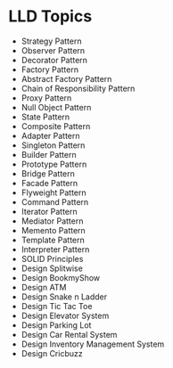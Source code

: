 # LLD Topics  
- Strategy Pattern  
- Observer Pattern  
- Decorator Pattern  
- Factory Pattern  
- Abstract Factory Pattern  
- Chain of Responsibility Pattern  
- Proxy Pattern  
- Null Object Pattern  
- State Pattern  
- Composite Pattern  
- Adapter Pattern  
- Singleton Pattern  
- Builder Pattern  
- Prototype Pattern  
- Bridge Pattern  
- Facade Pattern  
- Flyweight Pattern  
- Command Pattern  
- Iterator Pattern  
- Mediator Pattern  
- Memento Pattern  
- Template Pattern  
- Interpreter Pattern  
- SOLID Principles  
- Design Splitwise  
- Design BookmyShow  
- Design ATM  
- Design Snake n Ladder  
- Design Tic Tac Toe  
- Design Elevator System  
- Design Parking Lot  
- Design Car Rental System  
- Design Inventory Management System  
- Design Cricbuzz
